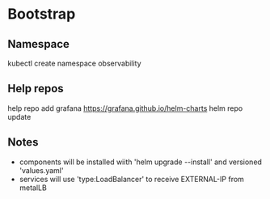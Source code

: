 # Bootstrap

## Namespace
kubectl create namespace observability

## Help repos
help repo add grafana https://grafana.github.io/helm-charts
helm repo update

## Notes
- components will be installed wiith 'helm upgrade --install' and versioned 'values.yaml'
- services will use 'type:LoadBalancer' to receive EXTERNAL-IP from metalLB

